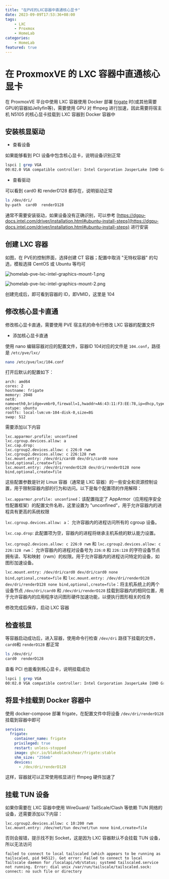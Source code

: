 ```yaml
---
title: "在PVE的LXC容器中直通核心显卡"
date: 2023-09-09T17:53:36+08:00
tags:
    - LXC
    - Proxmox
    - HomeLab
categories:
    - HomeLab
featured: true
---
```


# 在 ProxmoxVE 的 LXC 容器中直通核心显卡

在 ProxmoxVE 平台中使用 LXC 容器使用 Docker 部署 [frigate](https://frigate.video/) 时(或其他需要GPU的容器如Jellyfin等)，需要使用 GPU 对 ffmpeg 进行加速，因此需要将宿主机 N5105 的核心显卡挂载到 LXC 容器到 Docker 容器中

## 安装核显驱动

- 查看设备

如果能够看到 PCI 设备中包含核心显卡，说明设备识别正常

```bash
lspci | grep VGA
00:02.0 VGA compatible controller: Intel Corporation JasperLake [UHD Graphics] (rev 01)
```

- 查看驱动

可以看到 card0 和 renderD128 都存在，说明驱动正常

```bash
ls /dev/dri/
by-path  card0	renderD128
```

通常不需要安装驱动，如果设备没有正确识别，可以参考 [https://dgpu-docs.intel.com/driver/installation.html#ubuntu-install-steps](https://dgpu-docs.intel.com/driver/installation.html#ubuntu-install-steps) 进行安装


## 创建 LXC 容器

如图，在 PVE的控制界面，选择创建 CT 容器；配置中取消 "无特权容器" 的勾选，模板选择 CentOS 或 Ubuntu 等均可

![homelab-pve-lxc-intel-graphics-mount-1.png](https://img.hellowood.dev/picture/homelab-pve-lxc-intel-graphics-mount-1.png)

![homelab-pve-lxc-intel-graphics-mount-2.png](https://img.hellowood.dev/picture/homelab-pve-lxc-intel-graphics-mount-2.png)

创建完成后，即可看到容器的 ID，即VMID，这里是 104

## 修改核心显卡直通

修改核心显卡直通，需要使用 PVE 宿主机的命令行修改 LXC 容器的配置文件

- 添加核心显卡直通

使用 nano 编辑容器对应的配置文件，容器ID 104对应的文件是  `104.conf`，路径是 `/etc/pve/lxc/`

```bash
nano /etc/pve/lxc/104.conf
```

打开后默认的配置如下：

```dsconfig
arch: amd64
cores: 2
hostname: frigate
memory: 2048
net0: name=eth0,bridge=vmbr0,firewall=1,hwaddr=A6:43:11:F3:EE:78,ip=dhcp,type=veth
ostype: ubuntu
rootfs: local-lvm:vm-104-disk-0,size=8G
swap: 512
```

需要添加以下内容

```dsconfig
lxc.apparmor.profile: unconfined
lxc.cgroup.devices.allow: a
lxc.cap.drop:
lxc.cgroup2.devices.allow: c 226:0 rwm
lxc.cgroup2.devices.allow: c 226:128 rwm
lxc.mount.entry: /dev/dri/card0 dev/dri/card0 none bind,optional,create=file
lxc.mount.entry: /dev/dri/renderD128 dev/dri/renderD128 none bind,optional,create=file
```

这些配置参数是针对 Linux 容器（通常是 LXC 容器）的一些安全和资源控制设置，用于限制容器内部的行为和访问。以下是每个配置项的作用解释：

`lxc.apparmor.profile: unconfined`：该配置指定了 AppArmor（应用程序安全性配置框架）的配置文件名称，这里设置为 "unconfined"，用于允许容器内的进程具有更高的系统权限

`lxc.cgroup.devices.allow: a`： 允许容器内的进程访问所有的 cgroup 设备。

`lxc.cap.drop`: 此配置项为空，容器内的进程将继承主机系统的默认能力设置。

`lxc.cgroup2.devices.allow: c 226:0 rwm` 和 `lxc.cgroup2.devices.allow: c 226:128 rwm`： 允许容器内的进程对设备号为 `226:0` 和 `226:128` 的字符设备节点拥有读、写和映射（rwm）的权限。用于允许容器内的进程访问特定的设备，如图形加速设备。

`lxc.mount.entry: /dev/dri/card0 dev/dri/card0 none bind,optional,create=file` 和 
`lxc.mount.entry: /dev/dri/renderD128 dev/dri/renderD128 none bind,optional,create=file`：将主机系统上的两个设备节点 `/dev/dri/card0` 和 `/dev/dri/renderD128` 挂载到容器内的相同位置，用于允许容器内的应用程序访问图形硬件加速功能，以便执行图形相关的任务

修改完成后保存，启动 LXC 容器

## 检查核显

等容器启动成功后，进入容器，使用命令行检查 `/dev/dri` 路径下挂载的文件，`card0`和 `renderD128` 都正常

```bash
ls /dev/dri/
card0  renderD128
```

查看 PCI 也能看到核心显卡，说明挂载成功

```bash
lspci | grep VGA
00:02.0 VGA compatible controller: Intel Corporation JasperLake [UHD Graphics] (rev 01)
```

## 将显卡挂载到 Docker 容器中

使用 docker-compose 部署 frigate，在配置文件中将设备 `/dev/dri/renderD128` 挂载到容器中即可

```yaml
services:
  frigate:
    container_name: frigate
    privileged: true
    restart: unless-stopped
    image: ghcr.io/blakeblackshear/frigate:stable
    shm_size: "256mb"
    devices:
      - /dev/dri/renderD128
```

这样，容器就可以正常使用核显进行 ffmpeg 硬件加速了

## 挂载 TUN 设备

如果你需要在 LXC 容器中使用 WireGuard/ TailScale/Clash 等依赖 TUN 网络的设备，还需要添加以下内容：

```dsconfig
lxc.cgroup2.devices.allow: c 10:200 rwm
lxc.mount.entry: /dev/net/tun dev/net/tun none bind,create=file
```

否则会报错，提示找不到 Socket，这是因为 LXC 容器默认不会挂载 TUN 设备，所以无法访问

```
failed to connect to local tailscaled (which appears to be running as tailscaled, pid 94512). Got error: Failed to connect to local Tailscale daemon for /localapi/v0/status; systemd tailscaled.service not running. Error: dial unix /var/run/tailscale/tailscaled.sock: connect: no such file or directory
```